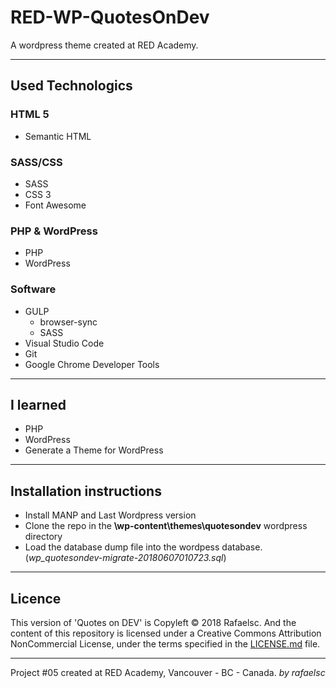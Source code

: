 # RED-WP-QuotesOnDev

A wordpress theme created at RED Academy.

-----------------------------------------------

## Used Technologics

### HTML 5

* Semantic HTML

### SASS/CSS

* SASS
* CSS 3
* Font Awesome

### PHP & WordPress

* PHP
* WordPress

### Software

* GULP
  * browser-sync
  * SASS
* Visual Studio Code
* Git
* Google Chrome Developer Tools

-----------------------------------------------

## I learned

* PHP
* WordPress
* Generate a Theme for WordPress

-----------------------------------------------

## Installation instructions

* Install MANP and Last Wordpress version
* Clone the repo in the __\wp-content\themes\quotesondev__ wordpress directory
* Load the database dump file into the wordpess database. (_wp_quotesondev-migrate-20180607010723.sql_)

-----------------------------------------------
## Licence

This version of 'Quotes on DEV' is Copyleft © 2018 Rafaelsc. And the content of this repository is licensed under a Creative Commons Attribution NonCommercial License, under the terms specified in the [LICENSE.md](LICENSE.md) file.

-----------------------------------------------

Project #05 created at RED Academy, Vancouver - BC - Canada.
_by rafaelsc_
